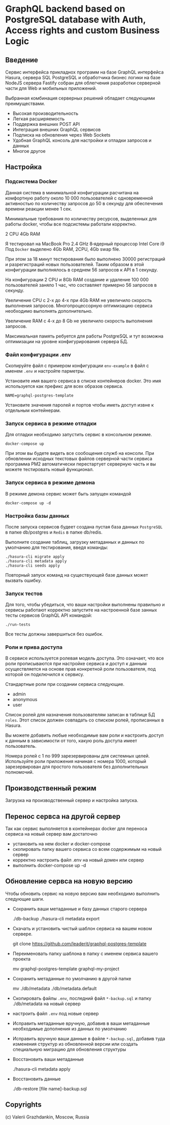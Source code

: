 # GraphQL backend based on PostgreSQL database with Auth, Access rights and custom Business Logic

## Введение

Сервис интерфейса прикладнох программ на базе GraphQL интерфейса Hasura, сервера
SQL PostgreSQL и обработчика бизнес логики на базе NodeJS сервера Fastify собран 
для облегчения разработки серверной части для Web и мобильных приложений.

Выбранная комбинация серверных решений обладает следующими преимуществами.

- Высокая производительность
- Легкая расширяемость
- Поддержка внешних POST API
- Интеграция внешних GraphQL сервисов
- Подписка на обновления через Web Sockets
- Удобная GraphQL консоль для настройки и отладки запросов и данных
- Многое другое

## Настройка

### Подсистема Docker

Данная система в минимальной конфигурации расчитана на комфортную работу
около 10 000 пользователей c одновременной активностью по количеству 
запросов до 50 в секунду для обеспечения времени реакции менее 1 сек.

Минимальные требования по количеству ресурсов, выделенных для работы docker, 
чтобы все подсистемы работали корректно.

2 CPU
4Gb RAM

Я тестировал на MacBook Pro 2.4 GHz 8‑ядерный процессор Intel Core i9
Под `Docker` выделено 4Gb RAM, 2CPU, 4Gb swap file.

При этом за 18 минут тестирования было выполнено 30000 регистраций 
и разрегистраций новых пользователей. Таким образом в этой конфигурации
выполнялось в среднем 56 запросов к API в 1 секунду.

На конфигурации 2 CPU и 8Gb RAM создание и удаление 100 000 пользователей
заняло 1 час, что составляет примерно 56 запросов в секунду. 

Увеличение CPU с 2-х до 4-х при 4Gb RAM не увеличило скорость выполнения запросов.
Многопроцессорную оптимизацию сервиса необходимо выполнять дополнительно.

Увеличение RAM с 4-х до 8 Gb не увеличило скорость выполнения запросов.

Максимальная память ребуется для работы PostgreSQL и тут возможна оптимизации на
уровне конфигурирования сервера БД.

### Файл конфигурации .env
Скопируйте файл с примером конфигурации `env-example` в файл с именем `.env`
и настройте парметры.

Установите имя вашего сервиса в списке контейнеров docker. Это имя используется как префикс
для всех образов сервиса.

    NAME=graphql-postgres-template

Установите значения паролей и портов чтобы иметь доступ извне к отдельным контейнерам.

### Запуск сервиса в режиме отладки

Для отладки необходимо запустить сервис в консольном режиме. 

    docker-compose up

При этом вы будете видеть все сообoщения служб на консоли. При обновлении
исходных текстовых файлов серверной части сервиса программа PM2
автоматически перестартует серверную часть и вы можете тестировать новый функционал.

### Запуск сервиса в режиме демона

В режиме демона сервис может быть запущен командой

    docker-compose up -d

### Настройка базы данных

После запуска сервисов будеет создана пустая база данных `PostgreSQL` в папке db/postgres
и `Redis` в папке db/redis.

Выполните создание таблиц, загрузку метаданных и данных по умолчанию для тестирования, 
введя команды:

    ./hasura-cli migrate apply
    ./hasura-cli metadata apply
    ./hasura-cli seeds apply

Повторный запуск команд на существующей базе данных может вызвать ошибку.

### Запуск тестов

Для того, чтобы убедиться, что ваши настройки выполнены правильно и сервисы работают корректно
запустите на настроенной базе занных тесты сервисов GraphQL API командой:

    ./run-tests 

Все тесты должны завершиться без ошибок.

### Роли и прива доступа

В сервисе используется ролевая модель доступа. Это означает, что все роли прописываются
при настройке сервиса и доступ к данным осуществляется на основе прав конкретной роли
пользователя, под которой он подключился к сервису.

Стандартные роли при создании сервиса следующие.

- admin
- anonymous
- user

Список ролей для назначения пользователям записан в таблице БД `roles`.
Этот список должен совпадать со списком ролей, прописанных в Hasura.

Вы можете добавить любые необходимые вам роли и настроить доступ к данным
в зависимости от того, какую роль доступа имеет пользователь.

Номера ролей с 1 по 999 зарезервированы для системных целей. Используйте
роли приложения начиная с номера 1000, который зарезервирован для 
простого пользователя без дополнительных полномочий.

##  Производственный режим

Загрузка на производственный сервер и настройка запуска.

## Перенос сервса на другой сервер

Так как сервис выполняется в контейнерах docker для переноса сервиса на новый сервер
вам достаточно 

- установить на нем docker и docker-compose
- скопировать папку вашего сервиса со всем содержимым на новый сервер
- корректно настроить файл .env на новый домен или сервер
- выполнить docker-compose up -d

## Обновление сервса на новую версию

Чтобы обновить сервис на новую версию вам необходимо выполнить следующие шаги.

- Сохранить ваши метаданные и базу данных старого сервера

    ./db-backup
    ./hasura-cli metadata export

- Скачать и установить чистый шаблон сервиса на вашем новом сервере.

    git clone https://github.com/leaderit/graphql-postgres-template
    
- Переименовать папку шаблона в папку с именем сервиса вашего проекта

    mv graphql-postgres-template graphql-my-project

- Сохранить метаданные по умолчанию в другой папке

    mv ./db/metadata ./db/metadata.default

- Скопировать файлы `.env`, последний файл `*-backup.sql` и папку ./db/metadata на новый сервер

- настроить файл `.env` под новые сервер

- Исправить метаданные вручную, добавив в ваши метаданные необходимые дополнения из данных по умолчанию

- Исправить вручную ваши данные в файле `*-backup.sql`, добавив туда изменения структур из обновленной версии или создать специальную миграцию для обновления структуры

- Восстановить ваши метаданные

    ./hasura-cli metadata apply

- Восстановить данные

    ./db-restore [file name]-backup.sql

## Copyrights

(c) Valerii Grazhdankin, Moscow, Russia